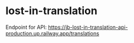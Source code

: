 # lost-in-translation

Endpoint for API: https://jb-lost-in-translation-api-production.up.railway.app/translations

